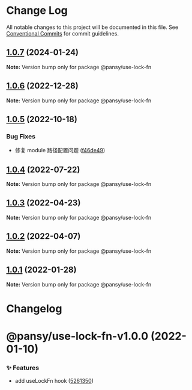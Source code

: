 # Change Log

All notable changes to this project will be documented in this file.
See [Conventional Commits](https://conventionalcommits.org) for commit guidelines.

## [1.0.7](https://github.com/pansyjs/react-hooks/compare/@pansy/use-lock-fn@1.0.6...@pansy/use-lock-fn@1.0.7) (2024-01-24)

**Note:** Version bump only for package @pansy/use-lock-fn





## [1.0.6](https://github.com/pansyjs/react-hooks/compare/@pansy/use-lock-fn@1.0.5...@pansy/use-lock-fn@1.0.6) (2022-12-28)

**Note:** Version bump only for package @pansy/use-lock-fn





## [1.0.5](https://github.com/pansyjs/react-hooks/compare/@pansy/use-lock-fn@1.0.4...@pansy/use-lock-fn@1.0.5) (2022-10-18)


### Bug Fixes

* 修复 module 路径配置问题 ([f46de49](https://github.com/pansyjs/react-hooks/commit/f46de4963847e688f530eaf9eeb21dca63670a9a))





## [1.0.4](https://github.com/pansyjs/react-hooks/compare/@pansy/use-lock-fn@1.0.3...@pansy/use-lock-fn@1.0.4) (2022-07-22)

**Note:** Version bump only for package @pansy/use-lock-fn





## [1.0.3](https://github.com/pansyjs/react-hooks/compare/@pansy/use-lock-fn@1.0.2...@pansy/use-lock-fn@1.0.3) (2022-04-23)

**Note:** Version bump only for package @pansy/use-lock-fn





## [1.0.2](https://github.com/pansyjs/react-hooks/compare/@pansy/use-lock-fn@1.0.1...@pansy/use-lock-fn@1.0.2) (2022-04-07)

**Note:** Version bump only for package @pansy/use-lock-fn





## [1.0.1](https://github.com/pansyjs/react-hooks/compare/@pansy/use-lock-fn@0.1.0...@pansy/use-lock-fn@1.0.1) (2022-01-28)

**Note:** Version bump only for package @pansy/use-lock-fn





# Changelog

# @pansy/use-lock-fn-v1.0.0 (2022-01-10)


### ✨ Features

* add useLockFn hook ([5261350](https://github.com/pansyjs/react-hooks/commit/5261350))
